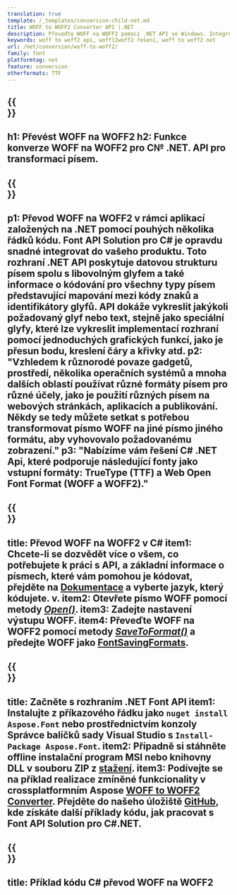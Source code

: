 ```yaml
---
translation: true
template: /_templates/conversion-child-net.md
title: WOFF to WOFF2 Converter API |.NET
description: Převeďte WOFF na WOFF2 pomocí .NET API ve Windows. Integrujte tuto nativní funkci převodu písem WOFF na WOFF2 do svého vlastního řešení.
keywords: woff to woff2 api, woff12woff2 řešení, woff to woff2 net
url: /net/conversion/woff-to-woff2/
family: font
platformtag: net
feature: conversion
otherformats: TTF
---
```


{{<section banner>}}
---
h1: Převést WOFF na WOFF2
h2: Funkce konverze WOFF na WOFF2 pro C№ .NET. API pro transformaci písem.
---

{{<section overview>}}
---
p1: Převod WOFF na WOFF2 v rámci aplikací založených na .NET pomocí pouhých několika řádků kódu. Font API Solution pro С# je opravdu snadné integrovat do vašeho produktu. Toto rozhraní .NET API poskytuje datovou strukturu písem spolu s libovolným glyfem a také informace o kódování pro všechny typy písem představující mapování mezi kódy znaků a identifikátory glyfů. API dokáže vykreslit jakýkoli požadovaný glyf nebo text, stejně jako speciální glyfy, které lze vykreslit implementací rozhraní pomocí jednoduchých grafických funkcí, jako je přesun bodu, kreslení čáry a křivky atd.
p2: "Vzhledem k různorodé povaze gadgetů, prostředí, několika operačních systémů a mnoha dalších oblastí používat různé formáty písem pro různé účely, jako je použití různých písem na webových stránkách, aplikacích a publikování. Někdy se tedy můžete setkat s potřebou transformovat písmo WOFF na jiné písmo jiného formátu, aby vyhovovalo požadovanému zobrazení."
p3: "Nabízíme vám řešení С# .NET Api, které podporuje následující fonty jako vstupní formáty: TrueType (TTF) a Web Open Font Format (WOFF a WOFF2)."
---

{{<section feature1>}}
---
title: Převod WOFF na WOFF2 v C#
item1: Chcete-li se dozvědět více o všem, co potřebujete k práci s API, a základní informace o písmech, které vám pomohou je kódovat, přejděte na [Dokumentace](https://docs.aspose.com/font/) a vyberte jazyk, který kódujete. v.
item2: Otevřete písmo WOFF pomocí metody [*Open()*](https://reference.aspose.com/font/net/aspose.font/font/open/).
item3: Zadejte nastavení výstupu WOFF.
item4: Převeďte WOFF na WOFF2 pomocí metody [*SaveToFormat()*](https://reference.aspose.com/font/net/aspose.font/font/savetoformat/) a předejte WOFF jako [FontSavingFormats](https://reference.aspose.com/font/net/aspose.font/fontsavingformats/).
---

{{<section feature2>}}
---
title: Začněte s rozhraním .NET Font API
item1: Instalujte z příkazového řádku jako ```nuget install Aspose.Font``` nebo prostřednictvím konzoly Správce balíčků sady Visual Studio s ```Install-Package Aspose.Font```.
item2: Případně si stáhněte offline instalační program MSI nebo knihovny DLL v souboru ZIP z [stažení](https://downloads.aspose.com/font/net).
item3: Podívejte se na příklad realizace zmíněné funkcionality v crossplatformním Aspose [WOFF to WOFF2 Converter](https://products.aspose.app/font/conversion/woff-to-woff2). Přejděte do našeho úložiště [GitHub](https://github.com/aspose-font/Aspose.Font-Documentation/tree/master/net-examples), kde získáte další příklady kódu, jak pracovat s Font API Solution pro C#.NET.
---

{{<section codeexample>}}
---
title: Příklad kódu C# převod WOFF na WOFF2
---